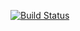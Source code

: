 [![Build Status](http://192.168.99.10:8080/buildStatus/icon?job=alpinehelloworld)](http://192.168.99.10:8080/job/alpinehelloworld/)
